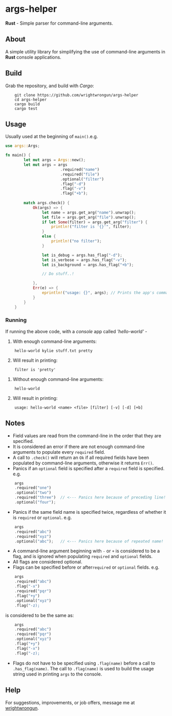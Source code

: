 # args-helper
**Rust** - Simple parser for command-line arguments.

## About
A simple utility library for simplifying the use of command-line arguments in **Rust** console applications.

## Build
Grab the repository, and build with *Cargo*:
```
    git clone https://github.com/wrightwrongun/args-helper
    cd args-helper
    cargo build
    cargo test
```

## Usage
Usually used at the beginning of `main()`.e.g.
```rust
use args::Args;

fn main() {
        let mut args = Args::new();
        let mut args = args
                        .required("name")
                        .required("file")
                        .optional("filter")
                        .flag("-d")
                        .flag("-v")
                        .flag("+b");
        
        match args.check() {
            Ok(args) => {
                let name = args.get_arg("name").unwrap();
                let file = args.get_arg("file").unwrap();
                if let Some(filter) = args.get_arg("filter") {
                    println!("filter is '{}'", filter);
                }
                else {
                    println!("no filter");
                }

                let is_debug = args.has_flag("-d");
                let is_verbose = args.has_flag("-v");
                let is_background = args.has_flag("+b");

                // Do stuff..!

            },
            Err(e) => {
                eprintln!("usage: {}", args); // Prints the app's command-line.
            }
        }
    }
```

### Running
If running the above code, with a *console* app called *'hello-world'* -
1. With enough command-line arguments:
```
    hello-world kylie stuff.txt pretty
```
2. Will result in printing:
```
    filter is 'pretty'
```
1. Without enough command-line arguments:
```
    hello-world
```
2. Will result in printing:
```
    usage: hello-world <name> <file> [filter] [-v] [-d] [+b]
```

## Notes
- Field values are read from the command-line in the order that they are specified.
- It is considered an error if there are not enough command-line arguments to populate every `required` field.
- A call to `.check()` will return an  `Ok` if all required fields have been populated by command-line arguments, otherwise it returns  `Err()`. 
- Panics if an `optional` field is specified after a `required` field is specified. e.g.
```rust
    args
    .required("one")
    .optional("two")
    .required("three")  // <--- Panics here because of preceding line!
    .optional("four");
```
- Panics if the same field name is specified twice, regardless of whether it is `required` or `optional`. e.g.
```rust
    args
    .required("abc")
    .required("xyz")
    .optional("abc");   // <--- Panics here because of repeated name!
```
- A command-line argument beginning with `-` or `+` is considered to be a flag, and is ignored when populating `required` and `optional` fields.
- All flags are considered optional.
- Flags can be specified before or after`required` or `optional` fields. e.g.
```rust
    args
    .required("abc")
    .flag("-x")
    .required("pqr")
    .flag("+y")
    .optional("xyz")
    .flag("-z);
```
is considered to be the same as:

```rust
    args
    .required("abc")
    .required("pqr")
    .optional("xyz")
    .flag("+y")
    .flag("-x")
    .flag("-z);
```
- Flags do not have to be specified using `.flag(name)` before a call to `.has_flag(name)`. The call to `.flag(name)` is used to build the usage string used in printing `args` to the console.

## Help
For suggestions, improvements, or job offers, message me at [wrightwrongun](https://github.com/wrightwrongun).